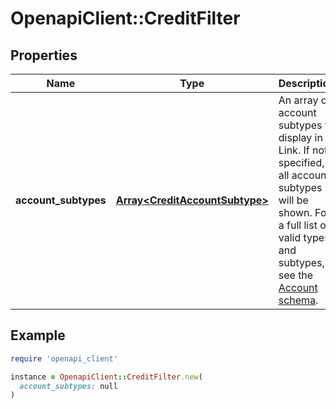 # OpenapiClient::CreditFilter

## Properties

| Name | Type | Description | Notes |
| ---- | ---- | ----------- | ----- |
| **account_subtypes** | [**Array&lt;CreditAccountSubtype&gt;**](CreditAccountSubtype.md) | An array of account subtypes to display in Link. If not specified, all account subtypes will be shown. For a full list of valid types and subtypes, see the [Account schema](https://plaid.com/docs/api/accounts#account-type-schema).  |  |

## Example

```ruby
require 'openapi_client'

instance = OpenapiClient::CreditFilter.new(
  account_subtypes: null
)
```

